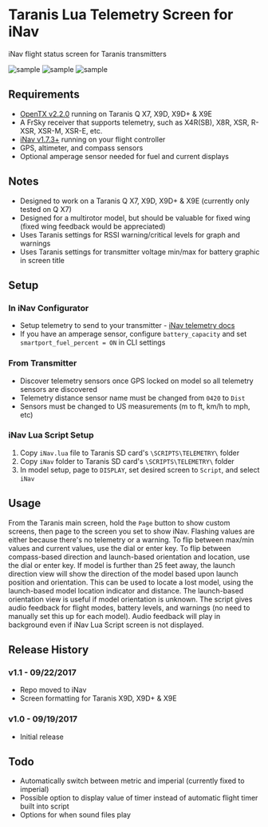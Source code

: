 # Taranis Lua Telemetry Screen for iNav

iNav flight status screen for Taranis transmitters

![sample](http://www.leethost.com/link_pics/iNav1.png "Taranis Q X7 showing launch-based orientation and location")
![sample](http://www.leethost.com/link_pics/iNav2.png "Taranis Q X7 showing compass-based direction")
![sample](http://www.leethost.com/link_pics/iNav3.png "Taranis X9D, X9D+ & X9E view")

## Requirements

* [OpenTX v2.2.0](http://www.open-tx.org/) running on Taranis Q X7, X9D, X9D+ & X9E
* A FrSky receiver that supports telemetry, such as X4R(SB), X8R, XSR, R-XSR, XSR-M, XSR-E, etc.
* [iNav v1.7.3+](https://github.com/iNavFlight/inav/releases) running on your flight controller
* GPS, altimeter, and compass sensors
* Optional amperage sensor needed for fuel and current displays

## Notes

* Designed to work on a Taranis Q X7, X9D, X9D+ & X9E (currently only tested on Q X7)
* Designed for a multirotor model, but should be valuable for fixed wing (fixed wing feedback would be appreciated)
* Uses Taranis settings for RSSI warning/critical levels for graph and warnings
* Uses Taranis settings for transmitter voltage min/max for battery graphic in screen title

## Setup

### In iNav Configurator

* Setup telemetry to send to your transmitter - [iNav telemetry docs](https://github.com/iNavFlight/inav/blob/master/docs/Telemetry.md)
* If you have an amperage sensor, configure `battery_capacity` and set `smartport_fuel_percent = ON` in CLI settings

### From Transmitter

* Discover telemetry sensors once GPS locked on model so all telemetry sensors are discovered
* Telemetry distance sensor name must be changed from `0420` to `Dist`
* Sensors must be changed to US measurements (m to ft, km/h to mph, etc)

### iNav Lua Script Setup

1. Copy `iNav.lua` file to Taranis SD card's `\SCRIPTS\TELEMETRY\` folder
2. Copy `iNav` folder to Taranis SD card's `\SCRIPTS\TELEMETRY\` folder
3. In model setup, page to `DISPLAY`, set desired screen to `Script`, and select `iNav`

## Usage

From the Taranis main screen, hold the `Page` button to show custom screens, then page to the screen you set to show iNav.
Flashing values are either because there's no telemetry or a warning.
To flip between max/min values and current values, use the dial or enter key.
To flip between compass-based direction and launch-based orientation and location, use the dial or enter key.
If model is further than 25 feet away, the launch direction view will show the direction of the model based upon launch position and orientation.
This can be used to locate a lost model, using the launch-based model location indicator and distance.
The launch-based orientation view is useful if model orientation is unknown.
The script gives audio feedback for flight modes, battery levels, and warnings (no need to manually set this up for each model).
Audio feedback will play in background even if iNav Lua Script screen is not displayed.

## Release History

### v1.1 - 09/22/2017
* Repo moved to iNav
* Screen formatting for Taranis X9D, X9D+ & X9E
### v1.0 - 09/19/2017
* Initial release

## Todo

* Automatically switch between metric and imperial (currently fixed to imperial)
* Possible option to display value of timer instead of automatic flight timer built into script
* Options for when sound files play
